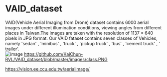 # VAID_dataset
VAID(Vehicle Aerial Imaging from Drone) dataset contains 6000 aerial images under different illumination conditions, viewing angles from different places in Taiwan.The images are taken with the resolution of 1137 * 640 pixels in JPG format. Our VAID fataset contains seven classes of Vehicles, namely 'sedan' , 'minibus' , 'truck' , 'pickup truck' , 'bus' , 'cement truck' , ' trailer'.  
![image](https://github.com/KaiChun-RVL/VAID_dataset/blob/master/images/class.PNG)
https://github.com/KaiChun-RVL/VAID_dataset/blob/master/images/class.PNG

https://vision.ee.ccu.edu.tw/aerialimage/

